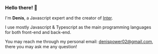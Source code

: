 ### Hello there! 👋

I'm **Denis**, a Javascript expert and the creator of [Inter](https://github.com/interjs).

I use mostly Javascript & Typescript as the main programming languages for both front-end and back-end.

You may reach me through my personal email: denispower02@gmail.com,  there you may ask me any question!

<!--
**DenisPower1/DenisPower1** is a ✨ _special_ ✨ repository because its `README.md` (this file) appears on your GitHub profile.

Here are some ideas to get you started:

- 🔭 I’m currently working on ...
- 🌱 I’m currently learning ...
- 👯 I’m looking to collaborate on ...
- 🤔 I’m looking for help with ...
- 💬 Ask me about ...
- 📫 How to reach me: ...
- 😄 Pronouns: ...
- ⚡ Fun fact: ...
-->

